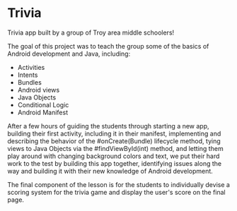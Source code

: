 # Trivia
Trivia app built by a group of Troy area middle schoolers!

The goal of this project was to teach the group some of the basics of Android development and Java, including: 
- Activities
- Intents
- Bundles
- Android views
- Java Objects
- Conditional Logic
- Android Manifest

After a few hours of guiding the students through starting a new app, building their first activity, including it in their manifest, implementing and describing the behavior of the #onCreate(Bundle) lifecycle method, tying views to Java Objects via the #findViewById(int) method, and letting them play around with changing background colors and text, we put their hard work to the test by building this app together, identifying issues along the way and building it with their new knowledge of Android development. 
 
The final component of the lesson is for the students to individually devise a scoring system for the trivia game and display the user's score on the final page.
